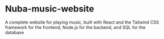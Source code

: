 # Nuba-music-website
A complete website for playing music, built with React and the Tailwind CSS framework for the frontend, Node.js for the backend, and SQL for the database
